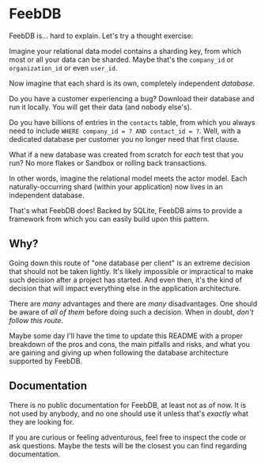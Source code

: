 # FeebDB

FeebDB is... hard to explain. Let's try a thought exercise:

Imagine your relational data model contains a sharding key, from which most or all your data can be sharded. Maybe that's the `company_id` or `organization_id` or even `user_id`.

Now imagine that each shard is its own, completely independent _database_.

Do you have a customer experiencing a bug? Download their database and run it locally. You will get their data (and nobody else's).

Do you have billions of entries in the `contacts` table, from which you always need to include `WHERE company_id = ? AND contact_id = ?`. Well, with a dedicated database per customer you no longer need that first clause.

What if a new database was created from scratch for _each_ test that you run? No more flakes or Sandbox or rolling back transactions.

In other words, imagine the relational model meets the actor model. Each naturally-occurring shard (within your application) now lives in an independent database.

That's what FeebDB does! Backed by SQLite, FeebDB aims to provide a framework from which you can easily build upon this pattern.

## Why?

Going down this route of "one database per client" is an extreme decision that should not be taken lightly. It's likely impossible or impractical to make such decision after a project has started. And even then, it's the kind of decision that will impact everything else in the application architecture.

There are _many_ advantages and there are _many_ disadvantages. One should be aware of _all of them_ before doing such a decision. When in doubt, _don't follow this route_.

Maybe some day I'll have the time to update this README with a proper breakdown of the pros and cons, the main pitfalls and risks, and what you are gaining and giving up when following the database architecture supported by FeebDB.

## Documentation

There is no public documentation for FeebDB, at least not as of now. It is not used by anybody, and no one should use it unless that's _exactly_ what they are looking for.

If you are curious or feeling adventurous, feel free to inspect the code or ask questions. Maybe the tests will be the closest you can find regarding documentation.


